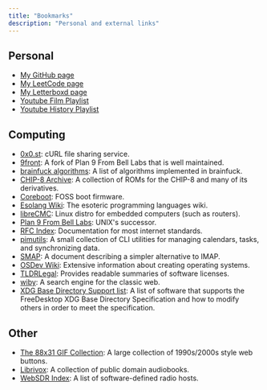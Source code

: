 ```yaml
---
title: "Bookmarks"
description: "Personal and external links"
---
```


## Personal

* [My GitHub page](https://github.com/boneill02)
* [My LeetCode page](https://leetcode.com/boneill02)
* [My Letterboxd page](https://letterboxd.com/d4rklands)
* [Youtube Film Playlist](https://www.youtube.com/playlist?list=PLo1zwie6sgvsxE8qnMMqSW-3cgvMso_8D)
* [Youtube History Playlist](https://www.youtube.com/playlist?list=PLo1zwie6sgvsxoqTysx2426TTdqpTr1gB)

## Computing

* [0x0.st](https://0x0.st): cURL file sharing service.
* [9front](http://9front.org): A fork of Plan 9 From Bell Labs that is well maintained.
* [brainfuck algorithms](https://esolangs.org/wiki/Brainfuck_algorithms): A list of algorithms implemented in brainfuck.
* [CHIP-8 Archive](https://johnearnest.github.io/chip8Archive): A collection of ROMs for the CHIP-8 and many of its derivatives.
* [Coreboot](https://www.coreboot.org/): FOSS boot firmware.
* [Esolang Wiki](https://esolangs.org/wiki/Main_Page): The esoteric programming languages wiki.
* [libreCMC](https://librecmc.org/): Linux distro for embedded computers (such as routers).
* [Plan 9 From Bell Labs](https://9p.io/plan9/): UNIX's successor.
* [RFC Index](https://tools.ietf.org/rfc/index): Documentation for most internet standards.
* [pimutils](https://pimutils.org/): A small collection of CLI utilities for managing calendars, tasks, and synchronizing data.
* [SMAP](http://www.courier-mta.org/cone/smap1.html): A document describing a simpler alternative to IMAP.
* [OSDev Wiki](https://wiki.osdev.org/Main_Page): Extensive information about creating operating systems.
* [TLDRLegal](https://tldrlegal.com): Provides readable summaries of software licenses.
* [wiby](https://wiby.me/): A search engine for the classic web.
* [XDG Base Directory Support list](https://wiki.archlinux.org/title/XDG_Base_Directory#Support): A list of software that supports the FreeDesktop XDG Base Directory Specification and how to modify others in order to meet the specification.

## Other

* [The 88x31 GIF Collection](http://cyber.dabamos.de/88x31/index.html): A large collection of 1990s/2000s style web buttons.
* [Librivox](https://librivox.org):  A collection of public domain audiobooks.
* [WebSDR Index](http://www.websdr.org): A list of software-defined radio hosts.
